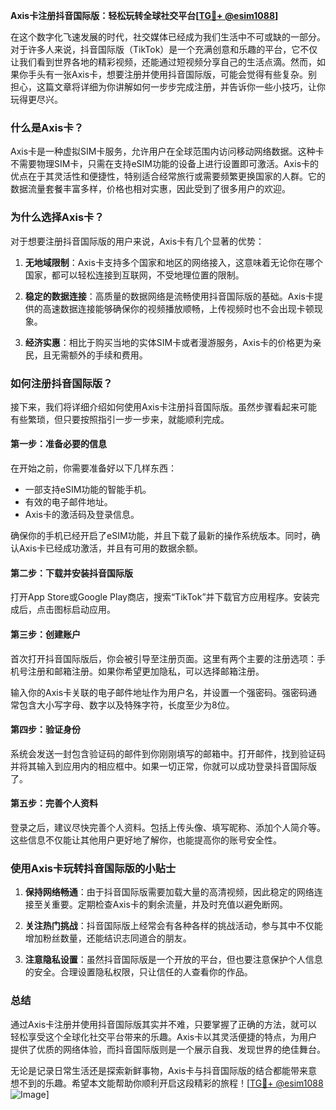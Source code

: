 **Axis卡注册抖音国际版：轻松玩转全球社交平台[[TG💪+ @esim1088](https://t.me/s/esim1088)]**

在这个数字化飞速发展的时代，社交媒体已经成为我们生活中不可或缺的一部分。对于许多人来说，抖音国际版（TikTok）是一个充满创意和乐趣的平台，它不仅让我们看到世界各地的精彩视频，还能通过短视频分享自己的生活点滴。然而，如果你手头有一张Axis卡，想要注册并使用抖音国际版，可能会觉得有些复杂。别担心，这篇文章将详细为你讲解如何一步步完成注册，并告诉你一些小技巧，让你玩得更尽兴。

### **什么是Axis卡？**

Axis卡是一种虚拟SIM卡服务，允许用户在全球范围内访问移动网络数据。这种卡不需要物理SIM卡，只需在支持eSIM功能的设备上进行设置即可激活。Axis卡的优点在于其灵活性和便捷性，特别适合经常旅行或需要频繁更换国家的人群。它的数据流量套餐丰富多样，价格也相对实惠，因此受到了很多用户的欢迎。

### **为什么选择Axis卡？**

对于想要注册抖音国际版的用户来说，Axis卡有几个显著的优势：

1. **无地域限制**：Axis卡支持多个国家和地区的网络接入，这意味着无论你在哪个国家，都可以轻松连接到互联网，不受地理位置的限制。
   
2. **稳定的数据连接**：高质量的数据网络是流畅使用抖音国际版的基础。Axis卡提供的高速数据连接能够确保你的视频播放顺畅，上传视频时也不会出现卡顿现象。

3. **经济实惠**：相比于购买当地的实体SIM卡或者漫游服务，Axis卡的价格更为亲民，且无需额外的手续和费用。

### **如何注册抖音国际版？**

接下来，我们将详细介绍如何使用Axis卡注册抖音国际版。虽然步骤看起来可能有些繁琐，但只要按照指引一步一步来，就能顺利完成。

#### **第一步：准备必要的信息**

在开始之前，你需要准备好以下几样东西：
- 一部支持eSIM功能的智能手机。
- 有效的电子邮件地址。
- Axis卡的激活码及登录信息。

确保你的手机已经开启了eSIM功能，并且下载了最新的操作系统版本。同时，确认Axis卡已经成功激活，并且有可用的数据余额。

#### **第二步：下载并安装抖音国际版**

打开App Store或Google Play商店，搜索“TikTok”并下载官方应用程序。安装完成后，点击图标启动应用。

#### **第三步：创建账户**

首次打开抖音国际版后，你会被引导至注册页面。这里有两个主要的注册选项：手机号注册和邮箱注册。如果你希望更加隐私，可以选择邮箱注册。

输入你的Axis卡关联的电子邮件地址作为用户名，并设置一个强密码。强密码通常包含大小写字母、数字以及特殊字符，长度至少为8位。

#### **第四步：验证身份**

系统会发送一封包含验证码的邮件到你刚刚填写的邮箱中。打开邮件，找到验证码并将其输入到应用内的相应框中。如果一切正常，你就可以成功登录抖音国际版了。

#### **第五步：完善个人资料**

登录之后，建议尽快完善个人资料。包括上传头像、填写昵称、添加个人简介等。这些信息不仅能让其他用户更好地了解你，也能提高你的账号安全性。

### **使用Axis卡玩转抖音国际版的小贴士**

1. **保持网络畅通**：由于抖音国际版需要加载大量的高清视频，因此稳定的网络连接至关重要。定期检查Axis卡的剩余流量，并及时充值以避免断网。

2. **关注热门挑战**：抖音国际版上经常会有各种各样的挑战活动，参与其中不仅能增加粉丝数量，还能结识志同道合的朋友。

3. **注意隐私设置**：虽然抖音国际版是一个开放的平台，但也要注意保护个人信息的安全。合理设置隐私权限，只让信任的人查看你的作品。

### **总结**

通过Axis卡注册并使用抖音国际版其实并不难，只要掌握了正确的方法，就可以轻松享受这个全球化社交平台带来的乐趣。Axis卡以其灵活便捷的特点，为用户提供了优质的网络体验，而抖音国际版则是一个展示自我、发现世界的绝佳舞台。

无论是记录日常生活还是探索新鲜事物，Axis卡与抖音国际版的结合都能带来意想不到的乐趣。希望本文能帮助你顺利开启这段精彩的旅程！[[TG💪+ @esim1088](https://t.me/s/esim1088) ![Image](https://i.postimg.cc/4NQfJmqS/Snipaste-2025-05-13-00-14-12.png)]